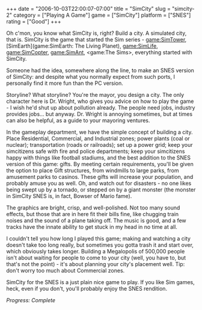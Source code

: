 +++
date = "2006-10-03T22:00:07-07:00"
title = "SimCity"
slug = "simcity-2"
category = ["Playing A Game"]
game = ["SimCity"]
platform = ["SNES"]
rating = ["Good"]
+++

Oh c'mon, you know what SimCity is, right? Build a city. A simulated city, that is. SimCity is the game that started the Sim series - <game:SimTower>, [SimEarth](game:SimEarth: The Living Planet), <game:SimLife>, <game:SimCopter>, <game:SimAnt>, <game:The Sims>, everything started with SimCity.

Someone had the idea, somewhere along the line, to make an SNES version of SimCity: and despite what you normally expect from such ports, I personally find it more fun than the PC version.

Storyline? What storyline? You're the mayor, you design a city. The only character here is Dr. Wright, who gives you advice on how to play the game - I wish he'd shut up about pollution already. The people need jobs, industry provides jobs... but anyway. Dr. Wright is annoying sometimes, but at times can also be helpful, as a guide to your mayoring ventures.

In the gameplay department, we have the simple concept of building a city. Place Residential, Commercial, and Industrial zones; power plants (coal or nuclear); transportation (roads or railroads); set up a power grid; keep your simcitizens safe with fire and police departments; keep your simcitizens happy with things like football stadiums, and the best addition to the SNES version of this game: gifts. By meeting certain requirements, you'll be given the option to place Gift structures, from windmills to large parks, from amusement parks to casinos. These gifts will increase your population, and probably amuse you as well. Oh, and watch out for disasters - no one likes being swept up by a tornado, or stepped on by a giant monster (the monster in SimCity SNES is, in fact, Bowser of Mario fame).

The graphics are bright, crisp, and well-polished. Not too many sound effects, but those that are in here fit their bills fine, like chugging train noises and the sound of a plane taking off. The music is good, and a few tracks have the innate ability to get stuck in my head in no time at all.

I couldn't tell you how long I played this game; making and watching a city doesn't take too long really, but sometimes you gotta trash it and start over, which obviously takes longer. Building a Megalopolis of 500,000 people isn't about waiting for people to come to your city (well, you have to, but that's not the point) - it's about planning your city's placement well. Tip: don't worry too much about Commercial zones.

SimCity for the SNES is a just plain nice game to play. If you like Sim games, heck, even if you don't, you'll probably enjoy the SNES rendition.

<i>Progress: Complete</i>